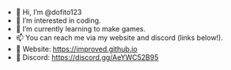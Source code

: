 - 👋 Hi, I’m @dofito123
- 👀 I’m interested in coding.
- 🌱 I’m currently learning to make games.
- 📫 You can reach me via my website and discord (links below!).
- 🔗 Website: https://improved.github.io
- 🔗 Discord: https://discord.gg/AeYWC52B95
